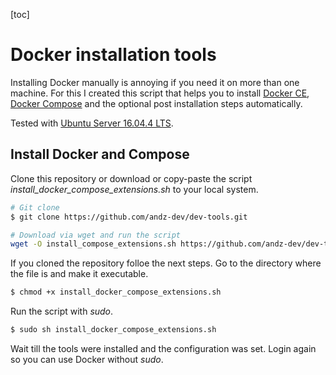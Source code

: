 [toc]

# Docker installation tools

Installing Docker manually is annoying if you need it on more than one machine. For this I created this script that helps you to install [Docker CE](https://docs.docker.com/install/linux/docker-ce/ubuntu/), [Docker Compose](https://docs.docker.com/compose/install/) and the optional post installation steps automatically.

Tested with [Ubuntu Server 16.04.4 LTS](http://releases.ubuntu.com/16.04/).

## Install Docker and Compose

Clone this repository or download or copy-paste the script _install_docker_compose_extensions.sh_ to your local system.

``````sh
# Git clone
$ git clone https://github.com/andz-dev/dev-tools.git

# Download via wget and run the script
wget -O install_compose_extensions.sh https://github.com/andz-dev/dev-tools/blob/master/docker/install/x64/install_docker_compose_extensions.sh?raw=true | chmod +x install_docker_compose_extensions.sh | sudo sh install_docker_compose_extensions.sh
``````

If you cloned the repository folloe the next steps. Go to the directory where the file is and make it executable.

``````sh
$ chmod +x install_docker_compose_extensions.sh
``````

Run the script with _sudo_.

``````sh
$ sudo sh install_docker_compose_extensions.sh
``````

Wait till the tools were installed and the configuration was set. Login again so you can use Docker without _sudo_.